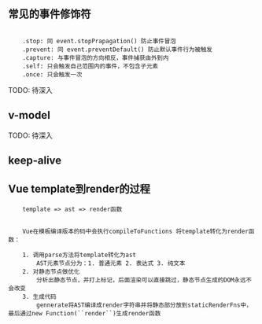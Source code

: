## 常见的事件修饰符
```

    .stop: 同 event.stopPrapagation() 防止事件冒泡
    .prevent: 同 event.preventDefault() 防止默认事件行为被触发
    .capture: 与事件冒泡的方向相反，事件捕获由外到内
    .self: 只会触发自己范围内的事件，不包含子元素
    .once: 只会触发一次

```

TODO: 待深入
## v-model







TODO: 待深入
## keep-alive




## Vue template到render的过程
```
    template => ast => render函数

    
    Vue在模板编译版本的码中会执行compileToFunctions 将template转化为render函数：

    1. 调用parse方法将template转化为ast
        AST元素节点分为：1. 普通元素 2. 表达式 3. 纯文本    
    2. 对静态节点做优化
        分析出静态节点，并打上标记，后面渲染可以直接跳过，静态节点生成的DOM永远不会改变
    3. 生成代码
        gennerate将AST编译成render字符串并将静态部分放到staticRenderFns中，最后通过new Function(``render``)生成render函数



```